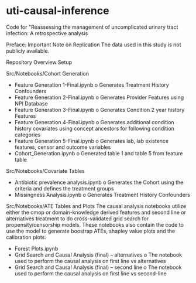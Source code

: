 # uti-causal-inference

Code for "Reassessing the management of uncomplicated urinary tract infection: A retrospective analysis

Preface: Important Note on Replication
The data used in this study is not publicly available. 

Repository Overview
Setup

Src/Notebooks/Cohort Generation

-	Feature Generation 1-Final.ipynb 
  o	Generates Treatment History Confounders
-	Feature Generation 2-Final.ipynb 
  o	Generates Provider Features using NPI Database
-	Feature Generation 3-Final.ipynb 
  o	Generates Condition 2 year history Features
-	Feature Generation 4-Final.ipynb 
  o	Generates additional condition history covariates using concept ancestors for following condition categories
-	Feature Generation 5-Final.ipynb 
  o	Generates lab, lab existence features, censor and outcome variables
  -	Cohort_Generation.ipynb 
  o	Generated table 1 and table 5 from feature table 


Src/Notebooks/Covariate Tables
-	Antibiotic prevalence analysis.ipynb 
  o	Generates the Cohort using the criteria and defines the treatment groups
-	Missingness Analysis.ipynb 
  o	Generates Treatment History Confounders
  
Src/Notebooks/ATE Tables and Plots
The causal analysis notebooks utilize either the omop or domain-knowledge derived features and second line or alternatives treatment to do cross-validated grid search for propensity/censorship models. These notebooks also contain the code to use the model to generate boostrap ATEs, shapley value plots and the calibration plots.
-	Forest Plots.ipynb
-	Grid Search and Causal Analysis (final) – alternatives
  o	The notebook used to perform the causal analysis on first line vs alternatives
-	Grid Search and Causal Analysis (final) – second line
  o	The notebook used to perform the causal analysis on first line vs second-line
